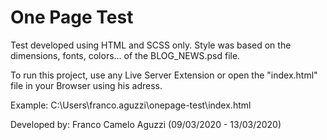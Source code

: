 # One Page Test

Test developed using HTML and SCSS only. Style was based on the dimensions, fonts, colors... of the BLOG_NEWS.psd file.

To run this project, use any Live Server Extension or open the "index.html" file in your Browser using his adress. 

Example: C:\Users\franco.aguzzi\onepage-test\index.html


Developed by: Franco Camelo Aguzzi (09/03/2020 - 13/03/2020)
